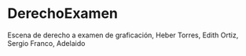 # DerechoExamen
Escena de derecho a examen de graficación, Heber Torres, Edith Ortiz, Sergio Franco, Adelaido
